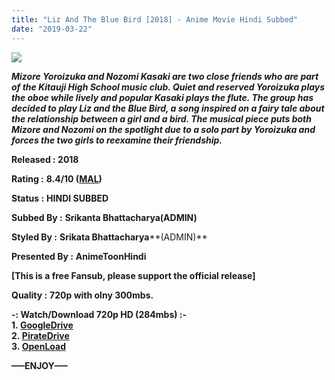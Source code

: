 ```yaml
---
title: "Liz And The Blue Bird [2018] - Anime Movie Hindi Subbed"
date: "2019-03-22"
---
```


[![](https://2.bp.blogspot.com/-QYRSdlfuGcI/XJMpj-6j5YI/AAAAAAAACHE/dJzQaNH3gKAkasVrgTESZEGQs4yvT_PeQCLcBGAs/s400/Liz.to.Aoi.Tori.full.2281924.jpg)](https://2.bp.blogspot.com/-QYRSdlfuGcI/XJMpj-6j5YI/AAAAAAAACHE/dJzQaNH3gKAkasVrgTESZEGQs4yvT_PeQCLcBGAs/s1600/Liz.to.Aoi.Tori.full.2281924.jpg)

**_Mizore Yoroizuka and Nozomi Kasaki are two close friends who are part of the Kitauji High School music club. Quiet and reserved Yoroizuka plays the oboe while lively and popular Kasaki plays the flute. The group has decided to play Liz and the Blue Bird, a song inspired on a fairy tale about the relationship between a girl and a bird. The musical piece puts both Mizore and Nozomi on the spotlight due to a solo part by Yoroizuka and forces the two girls to reexamine their friendship._**

**Released : 2018**

**Rating :** **8.4/10 ([MAL](https://myanimelist.net/anime/35677/Liz_to_Aoi_Tori))**

**Status :** **HINDI SUBBED**

**Subbed By :**  **Srikanta Bhattacharya(ADMIN)**

**Styled By :** **Srikata Bhattacharya****(ADMIN)**

**Presented By :** **AnimeToonHindi**

**\[This is a free Fansub, please support the official release\]**

**Quality :** **720p with olny 300mbs.**

**\-: Watch/Download 720p HD (284mbs) :-**  
**1. [GoogleDrive](https://technicalraja.xyz/cpIUyQR1)**  
**2. [PirateDrive](https://technicalraja.xyz/B13D)**  
**3. [OpenLoad](https://technicalraja.xyz/bWPF)**

**—–ENJOY—–**

